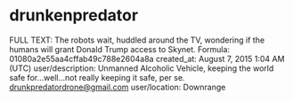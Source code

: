 # drunkenpredator

FULL TEXT: The robots wait, huddled around the TV, wondering if the humans will grant Donald Trump access to Skynet.
Formula: 01080a2e55aa4cffab49c788e2604a8a
created_at: August 7, 2015 1:04 AM (UTC)
user/description: Unmanned Alcoholic Vehicle, keeping the world safe for...well...not really keeping it safe, per se. drunkpredatordrone@gmail.com
user/location: Downrange